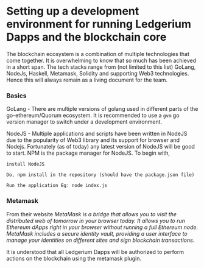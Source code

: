 # Setting up a development environment for running Ledgerium Dapps and the blockchain core

The blockchain ecosystem is a combination of multiple technologies that come together. It is overwhelming to know that so much has been achieved in a short span. The tech stacks range from  (not limited to this list) GoLang, NodeJs, Haskell, Metamask, Solidity and supporting Web3 technologies. Hence this will always remain as a living document for the team.

### Basics
GoLang - There are multiple versions of golang used in different parts of the go-ethereum/Quorum ecosystem. It is recommended to use a `gvm` go version manager to switch under a development environment.

NodeJS - Multiple applications and scripts have been written in NodeJS due to the popularity of Web3 library and its support for browser and Nodejs. Fortunately (as of today) any latest version of NodeJS will be good to start. NPM is the package manager for NodeJS. 
To begin with, 
```
install NodeJS

Do, npm install in the repository (should have the package.json file)

Run the application Eg: node index.js
```

### Metamask
From their website *MetaMask is a bridge that allows you to visit the distributed web of tomorrow in your browser today. It allows you to run Ethereum dApps right in your browser without running a full Ethereum node. MetaMask includes a secure identity vault, providing a user interface to manage your identities on different sites and sign blockchain transactions.*

It is understood that all Ledgerium Dapps will be authorized to perform actions on the blockchain using the metamask plugin.

